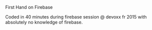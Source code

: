 First Hand on Firebase


Coded in 40 minutes during firebase session @ devoxx fr 2015 with absolutely no knowledge of firebase.

